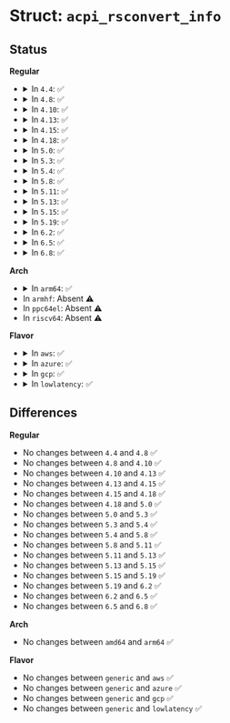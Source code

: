 # Struct: <code>acpi_rsconvert_info</code>

## Status
<b>Regular</b>
<ul>
<li>
<details>
<summary>In <code>4.4</code>: ✅</summary>

```c
struct acpi_rsconvert_info {
    u8 opcode;
    u8 resource_offset;
    u8 aml_offset;
    u8 value;
};
```
</details>
</li>
<li>
<details>
<summary>In <code>4.8</code>: ✅</summary>

```c
struct acpi_rsconvert_info {
    u8 opcode;
    u8 resource_offset;
    u8 aml_offset;
    u8 value;
};
```
</details>
</li>
<li>
<details>
<summary>In <code>4.10</code>: ✅</summary>

```c
struct acpi_rsconvert_info {
    u8 opcode;
    u8 resource_offset;
    u8 aml_offset;
    u8 value;
};
```
</details>
</li>
<li>
<details>
<summary>In <code>4.13</code>: ✅</summary>

```c
struct acpi_rsconvert_info {
    u8 opcode;
    u8 resource_offset;
    u8 aml_offset;
    u8 value;
};
```
</details>
</li>
<li>
<details>
<summary>In <code>4.15</code>: ✅</summary>

```c
struct acpi_rsconvert_info {
    u8 opcode;
    u8 resource_offset;
    u8 aml_offset;
    u8 value;
};
```
</details>
</li>
<li>
<details>
<summary>In <code>4.18</code>: ✅</summary>

```c
struct acpi_rsconvert_info {
    u8 opcode;
    u8 resource_offset;
    u8 aml_offset;
    u8 value;
};
```
</details>
</li>
<li>
<details>
<summary>In <code>5.0</code>: ✅</summary>

```c
struct acpi_rsconvert_info {
    u8 opcode;
    u8 resource_offset;
    u8 aml_offset;
    u8 value;
};
```
</details>
</li>
<li>
<details>
<summary>In <code>5.3</code>: ✅</summary>

```c
struct acpi_rsconvert_info {
    u8 opcode;
    u8 resource_offset;
    u8 aml_offset;
    u8 value;
};
```
</details>
</li>
<li>
<details>
<summary>In <code>5.4</code>: ✅</summary>

```c
struct acpi_rsconvert_info {
    u8 opcode;
    u8 resource_offset;
    u8 aml_offset;
    u8 value;
};
```
</details>
</li>
<li>
<details>
<summary>In <code>5.8</code>: ✅</summary>

```c
struct acpi_rsconvert_info {
    u8 opcode;
    u8 resource_offset;
    u8 aml_offset;
    u8 value;
};
```
</details>
</li>
<li>
<details>
<summary>In <code>5.11</code>: ✅</summary>

```c
struct acpi_rsconvert_info {
    u8 opcode;
    u8 resource_offset;
    u8 aml_offset;
    u8 value;
};
```
</details>
</li>
<li>
<details>
<summary>In <code>5.13</code>: ✅</summary>

```c
struct acpi_rsconvert_info {
    u8 opcode;
    u8 resource_offset;
    u8 aml_offset;
    u8 value;
};
```
</details>
</li>
<li>
<details>
<summary>In <code>5.15</code>: ✅</summary>

```c
struct acpi_rsconvert_info {
    u8 opcode;
    u8 resource_offset;
    u8 aml_offset;
    u8 value;
};
```
</details>
</li>
<li>
<details>
<summary>In <code>5.19</code>: ✅</summary>

```c
struct acpi_rsconvert_info {
    u8 opcode;
    u8 resource_offset;
    u8 aml_offset;
    u8 value;
};
```
</details>
</li>
<li>
<details>
<summary>In <code>6.2</code>: ✅</summary>

```c
struct acpi_rsconvert_info {
    u8 opcode;
    u8 resource_offset;
    u8 aml_offset;
    u8 value;
};
```
</details>
</li>
<li>
<details>
<summary>In <code>6.5</code>: ✅</summary>

```c
struct acpi_rsconvert_info {
    u8 opcode;
    u8 resource_offset;
    u8 aml_offset;
    u8 value;
};
```
</details>
</li>
<li>
<details>
<summary>In <code>6.8</code>: ✅</summary>

```c
struct acpi_rsconvert_info {
    u8 opcode;
    u8 resource_offset;
    u8 aml_offset;
    u8 value;
};
```
</details>
</li>
</ul>
<b>Arch</b>
<ul>
<li>
<details>
<summary>In <code>arm64</code>: ✅</summary>

```c
struct acpi_rsconvert_info {
    u8 opcode;
    u8 resource_offset;
    u8 aml_offset;
    u8 value;
};
```
</details>
</li>
<li>
In <code>armhf</code>: Absent ⚠️
</li>
<li>
In <code>ppc64el</code>: Absent ⚠️
</li>
<li>
In <code>riscv64</code>: Absent ⚠️
</li>
</ul>
<b>Flavor</b>
<ul>
<li>
<details>
<summary>In <code>aws</code>: ✅</summary>

```c
struct acpi_rsconvert_info {
    u8 opcode;
    u8 resource_offset;
    u8 aml_offset;
    u8 value;
};
```
</details>
</li>
<li>
<details>
<summary>In <code>azure</code>: ✅</summary>

```c
struct acpi_rsconvert_info {
    u8 opcode;
    u8 resource_offset;
    u8 aml_offset;
    u8 value;
};
```
</details>
</li>
<li>
<details>
<summary>In <code>gcp</code>: ✅</summary>

```c
struct acpi_rsconvert_info {
    u8 opcode;
    u8 resource_offset;
    u8 aml_offset;
    u8 value;
};
```
</details>
</li>
<li>
<details>
<summary>In <code>lowlatency</code>: ✅</summary>

```c
struct acpi_rsconvert_info {
    u8 opcode;
    u8 resource_offset;
    u8 aml_offset;
    u8 value;
};
```
</details>
</li>
</ul>

## Differences
<b>Regular</b>
<ul>
<li>
No changes between <code>4.4</code> and <code>4.8</code> ✅
</li>
<li>
No changes between <code>4.8</code> and <code>4.10</code> ✅
</li>
<li>
No changes between <code>4.10</code> and <code>4.13</code> ✅
</li>
<li>
No changes between <code>4.13</code> and <code>4.15</code> ✅
</li>
<li>
No changes between <code>4.15</code> and <code>4.18</code> ✅
</li>
<li>
No changes between <code>4.18</code> and <code>5.0</code> ✅
</li>
<li>
No changes between <code>5.0</code> and <code>5.3</code> ✅
</li>
<li>
No changes between <code>5.3</code> and <code>5.4</code> ✅
</li>
<li>
No changes between <code>5.4</code> and <code>5.8</code> ✅
</li>
<li>
No changes between <code>5.8</code> and <code>5.11</code> ✅
</li>
<li>
No changes between <code>5.11</code> and <code>5.13</code> ✅
</li>
<li>
No changes between <code>5.13</code> and <code>5.15</code> ✅
</li>
<li>
No changes between <code>5.15</code> and <code>5.19</code> ✅
</li>
<li>
No changes between <code>5.19</code> and <code>6.2</code> ✅
</li>
<li>
No changes between <code>6.2</code> and <code>6.5</code> ✅
</li>
<li>
No changes between <code>6.5</code> and <code>6.8</code> ✅
</li>
</ul>
<b>Arch</b>
<ul>
<li>
No changes between <code>amd64</code> and <code>arm64</code> ✅
</li>
</ul>
<b>Flavor</b>
<ul>
<li>
No changes between <code>generic</code> and <code>aws</code> ✅
</li>
<li>
No changes between <code>generic</code> and <code>azure</code> ✅
</li>
<li>
No changes between <code>generic</code> and <code>gcp</code> ✅
</li>
<li>
No changes between <code>generic</code> and <code>lowlatency</code> ✅
</li>
</ul>

